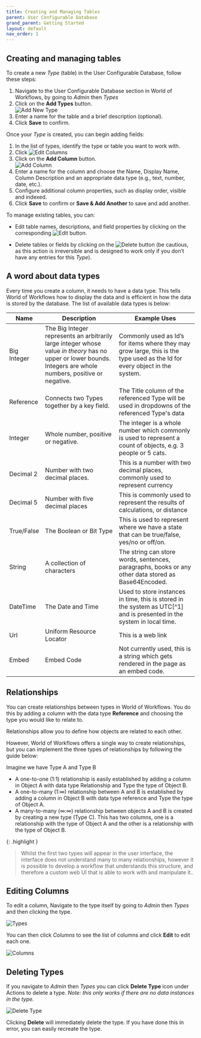 ```yaml
---
title: Creating and Managing Tables
parent: User Configurable Database
grand_parent: Getting Started
layout: default
nav_order: 1
---
```


## Creating and managing tables

To create a new *Type* (table) in the User Configurable Database, follow these steps:

1.  Navigate to the User Configurable Database section in World of Workflows, by going to *Admin* then *Types*
2.  Click on the **Add Types** button.<br>
    ![Add New Type](../images/05a_image.png)
3.  Enter a name for the table and a brief description (optional).
4.  Click **Save** to confirm.

Once your *Type* is created, you can begin adding fields:

1.  In the list of types, identify the type or table you want to work with.
2.  Click ![Edit Columns](../images/05a_image-1.png)
3.  Click on the **Add Column** button.<br>
    ![Add Column](../images/05a_image-2.png)
4.  Enter a name for the column and choose the Name, Display Name, Column Description and an appropriate data type (e.g., text, number, date, etc.).
5.  Configure additional column properties, such as display order, visible and indexed.
6.  Click **Save** to confirm or **Save & Add Another** to save and add another.

To manage existing tables, you can:

- Edit table names, descriptions, and field properties by clicking on the corresponding ![Edit](../images/05a_image-3.png) button.

- Delete tables or fields by clicking on the ![Delete](../images/05a_image-4.png) button (be cautious, as this action is irreversible and is designed to work only if you don’t have any entries for this *Type*).

## A word about data types

Every time you create a column, it needs to have a data type. This tells World of Workflows how to display the data and is efficient in how the data is stored by the database. The list of available data types is below:

| Name        | Description                                                                                                                                                     | Example Uses                                                                                                               |
|-------------|-----------------------------------------------------------------------------------------------------------------------------------------------------------------|----------------------------------------------------------------------------------------------------------------------------|
| Big Integer | The Big Integer represents an arbitrarily large integer whose value *in theory* has no upper or lower bounds. Integers are whole numbers, positive or negative. | Commonly used as Id’s for items where they may grow large, this is the type used as the Id for every object in the system. |
| Reference | Connects two Types together by a key field.|The Title column of the referenced Type will be used in dropdowns of the referenced Type's data|
| Integer     | Whole number, positive or negative.                                                                                                                             | The integer is a whole number which commonly is used to represent a count of objects, e.g. 3 people or 5 cats.             |
| Decimal 2   | Number with two decimal places.                                                                                                                                 | This is a number with two decimal places, commonly used to represent currency                                              |
| Decimal 5   | Number with five decimal places                                                                                                                                 | This is commonly used to represent the results of calculations, or distance                                                |
| True/False  | The Boolean or Bit Type                                                                                                                                         | This is used to represent where we have a state that can be true/false, yes/no or off/on.                                  |
| String      | A collection of characters                                                                                                                                      | The string can store words, sentences, paragraphs, books or any other data stored as Base64Encoded.                        |
| DateTime    | The Date and Time                                                                                                                                               | Used to store instances in time, this is stored in the system as UTC[^1] and is presented in the system in local time.     |
| Url         | Uniform Resource Locator                                                                                                                                        | This is a web link                                                                                                         |
| Embed       | Embed Code                                                                                                                                                      | Not currently used, this is a string which gets rendered in the page as an embed code.                                     |

## Relationships

You can create relationships between types in World of Workflows. You do this by adding a column with the data type **Reference** and choosing the type you would like to relate to.

Relationships allow you to define how objects are related to each other.

However, World of Workflows offers a single way to create relationships, but you can implement the three types of relationships by following the guide below:

Imagine we have Type A and Type B

- A one-to-one (1:1) relationship is easily established by adding a column in Object A with data type Relationship and Type the type of Object B.
- A one-to-many (1:∞) relationship between A and B is established by adding a column in Object B with data type reference and Type the type of Object A.
- A many-to-many (∞:∞) relationship between objects A and B is created by creating a new type (Type C). This has two columns, one is a relationship with the type of Object A and the other is a relationship with the type of Object B.

{: .highlight }
> Whilst the first two types will appear in the user interface, the interface does not understand many to many relationships, however it is possible to develop a workflow that understands this structure, and therefore a custom web UI that is able to work with and manipulate it..

## Editing Columns

To edit a column, Navigate to the type itself by going to *Admin* then *Types* and then clicking the type.

![Types](../images/05a_image13.png)

You can then click *Columns* to see the list of columns and click **Edit** to edit each one.

![Columns](../images/05a_image14.png)

## Deleting Types

If you navigate to *Admin* then *Types* you can click **Delete Type** icon under Actions to delete a type. *Note: this only works if there are no data instances in the type.*

![Delete Type](../images/05a_image15.png)

Clicking **Delete** will immediately delete the type. If you have done this in error, you can easily recreate the type.
